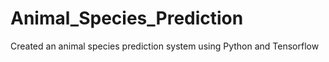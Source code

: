 # Animal_Species_Prediction
Created an animal species prediction system using Python and Tensorflow
